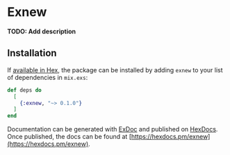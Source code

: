 # Exnew

**TODO: Add description**

## Installation

If [available in Hex](https://hex.pm/docs/publish), the package can be installed
by adding `exnew` to your list of dependencies in `mix.exs`:

```elixir
def deps do
  [
    {:exnew, "~> 0.1.0"}
  ]
end
```

Documentation can be generated with [ExDoc](https://github.com/elixir-lang/ex_doc)
and published on [HexDocs](https://hexdocs.pm). Once published, the docs can
be found at [https://hexdocs.pm/exnew](https://hexdocs.pm/exnew).

